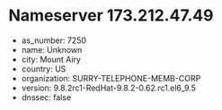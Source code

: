 # Nameserver 173.212.47.49

* as_number: 7250
* name: Unknown
* city: Mount Airy
* country: US
* organization: SURRY-TELEPHONE-MEMB-CORP
* version: 9.8.2rc1-RedHat-9.8.2-0.62.rc1.el6_9.5
* dnssec: false
